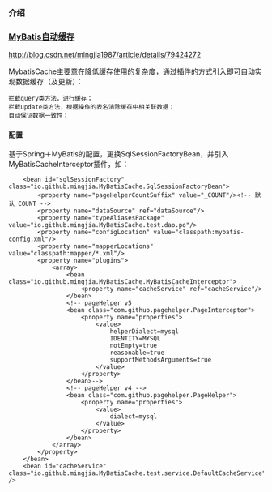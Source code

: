 ### 介绍

### [MyBatis自动缓存](http://blog.csdn.net/mingjia1987/article/details/79424272)
http://blog.csdn.net/mingjia1987/article/details/79424272


MybatisCache主要意在降低缓存使用的复杂度，通过插件的方式引入即可自动实现数据缓存（及更新）：
    
    拦截query类方法，进行缓存；
    拦截update类方法，根据操作的表名清除缓存中相关联数据；
    自动保证数据一致性；


#### 配置
基于Spring＋MyBatis的配置，更换SqlSessionFactoryBean，并引入MyBatisCacheInterceptor插件，如：
```
    <bean id="sqlSessionFactory" class="io.github.mingjia.MyBatisCache.SqlSessionFactoryBean">
        <property name="pageHelperCountSuffix" value="_COUNT"/><!-- 默认_COUNT -->
        <property name="dataSource" ref="dataSource"/>
        <property name="typeAliasesPackage" value="io.github.mingjia.MyBatisCache.test.dao.po"/>
        <property name="configLocation" value="classpath:mybatis-config.xml"/>
        <property name="mapperLocations" value="classpath:mapper/*.xml"/>
        <property name="plugins">
            <array>
                <bean class="io.github.mingjia.MyBatisCache.MyBatisCacheInterceptor">
                    <property name="cacheService" ref="cacheService"/>
                </bean>
                <!-- pageHelper v5
                <bean class="com.github.pagehelper.PageInterceptor">
                    <property name="properties">
                        <value>
                            helperDialect=mysql
                            IDENTITY=MYSQL
                            notEmpty=true
                            reasonable=true
                            supportMethodsArguments=true
                        </value>
                    </property>
                </bean>-->
                <!-- pageHelper v4 -->
                <bean class="com.github.pagehelper.PageHelper">
                    <property name="properties">
                        <value>
                            dialect=mysql
                        </value>
                    </property>
                </bean>
            </array>
        </property>
    </bean>
    <bean id="cacheService" class="io.github.mingjia.MyBatisCache.test.service.DefaultCacheService" />
```


